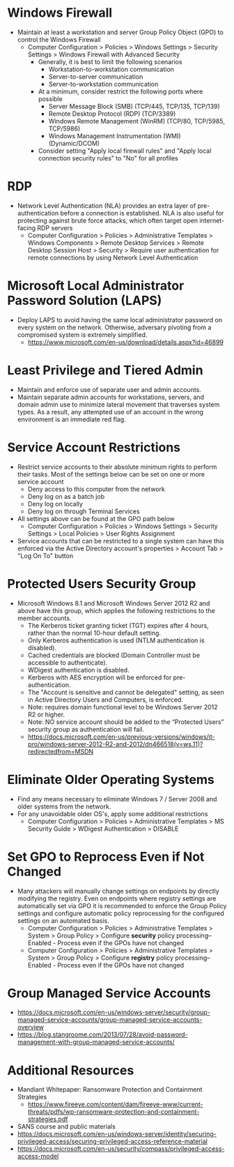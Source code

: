 # Windows Firewall
- Maintain at least a workstation and server Group Policy Object (GPO) to control the Windows Firewall
  - Computer Configuration > Policies > Windows Settings > Security Settings > Windows Firewall with Advanced Security
    - Generally, it is best to limit the following scenarios
      - Workstation-to-workstation communication
      - Server-to-server communication
      - Server-to-workstation communication
    - At a minimum, consider restrict the following ports where possible
      - Server Message Block (SMB) (TCP/445, TCP/135, TCP/139)
      - Remote Desktop Protocol (RDP) (TCP/3389)
      - Windows Remote Management (WinRM) (TCP/80, TCP/5985, TCP/5986)
      - Windows Management Instrumentation (WMI) (Dynamic/DCOM)
    - Consider setting "Apply local firewall rules" and "Apply local connection security rules" to "No" for all profiles

# RDP
-  Network Level Authentication (NLA) provides an extra layer of pre-authentication before a connection is established. NLA is also useful for protecting against brute force attacks, which often target open internet-facing RDP servers
   - Computer Configuration > Policies > Administrative Templates > Windows Components > Remote Desktop Services > Remote Desktop Session Host > Security > Require user authentication for remote connections by using Network Level Authentication


# Microsoft  Local Administrator Password Solution (LAPS)
- Deploy LAPS to avoid having the same local administrator password on every system on the network. Otherwise, adversary pivoting from a compromised system is extremely simplified.
  - https://www.microsoft.com/en-us/download/details.aspx?id=46899


# Least Privilege and Tiered Admin
- Maintain and enforce use of separate user and admin accounts.
- Maintain separate admin accounts for workstations, servers, and domain admin use to minimize lateral movement that traverses system types. As a result, any attempted use of an account in the wrong environment is an immediate red flag.


# Service Account Restrictions
- Restrict service accounts to their absolute minimum rights to perform their tasks. Most of the settings below can be set on one or more service account
  - Deny access to this computer from the network
  - Deny log on as a batch job
  - Deny log on locally
  - Deny log on through Terminal Services
- All settings above can be found at the GPO path below
  - Computer Configuration > Policies > Windows Settings > Security Settings > Local Policies > User Rights Assignment
- Service accounts that can be restricted to a single system can have this enforced via the Active Directory account's properties > Account Tab > "Log On To" button


# Protected Users Security Group
- Microsoft Windows 8.1 and Microsoft Windows Server 2012 R2 and above have this group, which applies the following restrictions to the member accounts. 
  - The Kerberos ticket granting ticket (TGT) expires after 4 hours, rather than the normal 10-hour default setting.
  - Only Kerberos authentication is used (NTLM authentication is disabled).
  - Cached credentials are blocked (Domain Controller must be accessible to authenticate).
  - WDigest authentication is disabled.
  - Kerberos with AES encryption will be enforced for pre-authentication.
  - The "Account is sensitive and cannot be delegated" setting, as seen in Active Directory Users and Computers, is enforced.
  - Note: requires domain functional level to be Windows Server 2012 R2 or higher.
  - Note: NO service account should be added to the “Protected Users” security group as authentication will fail.
  - https://docs.microsoft.com/en-us/previous-versions/windows/it-pro/windows-server-2012-R2-and-2012/dn466518(v=ws.11)?redirectedfrom=MSDN


# Eliminate Older Operating Systems
- Find any means necessary to eliminate Windows 7 / Server 2008 and older systems from the network.
- For any unavoidable older OS's, apply some additional restrictions
  - Computer Configuration > Policies > Administrative Templates > MS Security Guide > WDigest Authentication > DISABLE


# Set GPO to Reprocess Even if Not Changed
- Many attackers will manually change settings on endpoints by directly modifying the registry. Even on endpoints where registry settings are automatically set via GPO it is recommended to enforce the Group Policy settings and configure automatic policy reprocessing for the configured settings on an automated basis.
  - Computer Configuration > Policies > Administrative Templates > System > Group Policy > Configure **security** policy processing–Enabled - Process even if the GPOs have not changed
  - Computer Configuration > Policies > Administrative Templates > System > Group Policy > Configure **registry** policy processing–Enabled - Process even if the GPOs have not changed

# Group Managed Service Accounts
- https://docs.microsoft.com/en-us/windows-server/security/group-managed-service-accounts/group-managed-service-accounts-overview
- https://blog.stangroome.com/2013/07/28/avoid-password-management-with-group-managed-service-accounts/



# Additional Resources
- Mandiant Whitepaper: Ransomware Protection and Containment Strategies
  - https://www.fireeye.com/content/dam/fireeye-www/current-threats/pdfs/wp-ransomware-protection-and-containment-strategies.pdf
- SANS course and public materials
- https://docs.microsoft.com/en-us/windows-server/identity/securing-privileged-access/securing-privileged-access-reference-material
- https://docs.microsoft.com/en-us/security/compass/privileged-access-access-model
